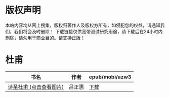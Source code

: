 # 版权声明

本站内容均从网上搜集，版权归著作人及版权方所有，如侵犯您的权益，请通知我们，我们将会及时删除！ 下载链接仅供宽带测试研究用途，请下载后在24小时内删除，请勿用于商业目的。请支持正版！

# 杜甫

| 书名 | 作者 | epub/mobi/azw3 |
| --- | --- | --- |
| [诗圣杜甫 (点击查看图片)](https://www.dushupai.com/attachment/2024/06/09/8ffd0ec291a073ee.jpg) | 吕正惠 | [下载](https://url89.ctfile.com/f/31084289-1356986797-203237?p=8866) |
